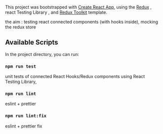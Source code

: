 This project was bootstrapped with [Create React App](https://github.com/facebook/create-react-app), 
using the [Redux](https://redux.js.org/) , react Testing Library , and [Redux Toolkit](https://redux-toolkit.js.org/) template.

the aim : testing react connected components  (with hooks inside), mocking the redux store

## Available Scripts

In the project directory, you can run:

### `npm run test`

unit tests of connected React Hooks/Redux components using React Testing Library,

### `npm run lint`
eslint + prettier

### `npm run lint:fix`
eslint + prettier fix




